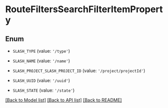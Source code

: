 # RouteFiltersSearchFilterItemProperty


## Enum

* `SLASH_TYPE` (value: `'/type'`)

* `SLASH_NAME` (value: `'/name'`)

* `SLASH_PROJECT_SLASH_PROJECT_ID` (value: `'/project/projectId'`)

* `SLASH_UUID` (value: `'/uuid'`)

* `SLASH_STATE` (value: `'/state'`)

[[Back to Model list]](../README.md#documentation-for-models) [[Back to API list]](../README.md#documentation-for-api-endpoints) [[Back to README]](../README.md)


